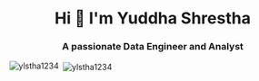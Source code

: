 <h1 align = "center"> Hi 👋 I'm Yuddha Shrestha </h1>
<h3 align="center">A passionate Data Engineer and Analyst </h3>
<p 🔭 I’m currently working on a **new project**
- 🌱 I’m currently learning **Machine Learning**
- 💬 Ask me about **Data**
- 📫 How to reach me: **babu.engineer@gmail.com**
<h3 align = "left"Connect with me: </h3> 
</p>
<img align="left" src="https://github-readme-stats.vercel.app/api/top-langs?username=ylstha1234&show_icons=true&locale=en&layout=compact&cache_seconds=3600" alt="ylstha1234" />

<p>&nbsp;<img align="center" src="https://github-readme-stats.vercel.app/api?username=ylstha1234&show_icons=true&locale=en" alt="ylstha1234" /></p>
